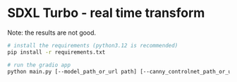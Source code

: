 # SDXL Turbo - real time transform

Note: the results are not good.

```sh
# install the requirements (python3.12 is recommended)
pip install -r requirements.txt

# run the gradio app 
python main.py [--model_path_or_url path] [--canny_controlnet_path_or_url path] [--variant string] [--resolution int] [--port int]
```
